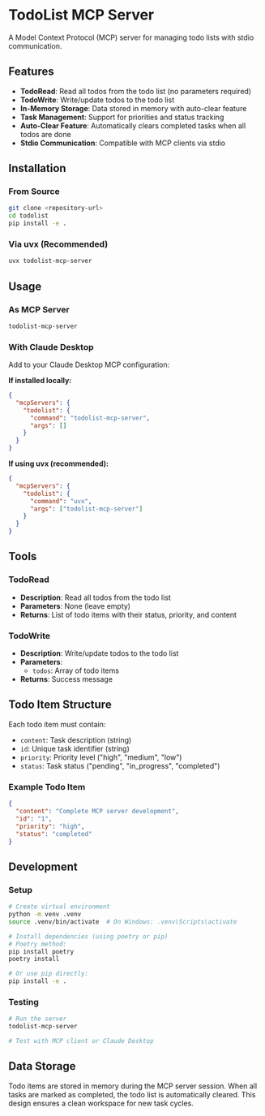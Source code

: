 # TodoList MCP Server

A Model Context Protocol (MCP) server for managing todo lists with stdio communication.

## Features

- **TodoRead**: Read all todos from the todo list (no parameters required)
- **TodoWrite**: Write/update todos to the todo list
- **In-Memory Storage**: Data stored in memory with auto-clear feature
- **Task Management**: Support for priorities and status tracking
- **Auto-Clear Feature**: Automatically clears completed tasks when all todos are done
- **Stdio Communication**: Compatible with MCP clients via stdio

## Installation

### From Source
```bash
git clone <repository-url>
cd todolist
pip install -e .
```

### Via uvx (Recommended)
```bash
uvx todolist-mcp-server
```

## Usage

### As MCP Server
```bash
todolist-mcp-server
```

### With Claude Desktop
Add to your Claude Desktop MCP configuration:

**If installed locally:**
```json
{
  "mcpServers": {
    "todolist": {
      "command": "todolist-mcp-server",
      "args": []
    }
  }
}
```

**If using uvx (recommended):**
```json
{
  "mcpServers": {
    "todolist": {
      "command": "uvx",
      "args": ["todolist-mcp-server"]
    }
  }
}
```

## Tools

### TodoRead
- **Description**: Read all todos from the todo list
- **Parameters**: None (leave empty)
- **Returns**: List of todo items with their status, priority, and content

### TodoWrite
- **Description**: Write/update todos to the todo list
- **Parameters**: 
  - `todos`: Array of todo items
- **Returns**: Success message

## Todo Item Structure

Each todo item must contain:
- `content`: Task description (string)
- `id`: Unique task identifier (string)
- `priority`: Priority level ("high", "medium", "low")
- `status`: Task status ("pending", "in_progress", "completed")

### Example Todo Item
```json
{
  "content": "Complete MCP server development",
  "id": "1",
  "priority": "high",
  "status": "completed"
}
```

## Development

### Setup
```bash
# Create virtual environment
python -m venv .venv
source .venv/bin/activate  # On Windows: .venv\Scripts\activate

# Install dependencies (using poetry or pip)
# Poetry method:
pip install poetry
poetry install

# Or use pip directly:
pip install -e .
```

### Testing
```bash
# Run the server
todolist-mcp-server

# Test with MCP client or Claude Desktop
```

## Data Storage

Todo items are stored in memory during the MCP server session. When all tasks are marked as completed, the todo list is automatically cleared. This design ensures a clean workspace for new task cycles.
